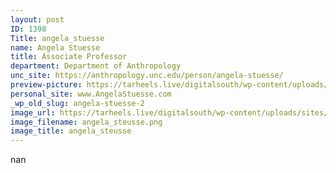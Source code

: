 ```yaml
---
layout: post
ID: 1398
Title: angela_stuesse
name: Angela Stuesse
title: Associate Professor
department: Department of Anthropology
unc_site: https://anthropology.unc.edu/person/angela-stuesse/
preview-picture: https://tarheels.live/digitalsouth/wp-content/uploads/sites/2464/2021/11/angela_steusse.png
personal_site: www.AngelaStuesse.com
_wp_old_slug: angela-stuesse-2
image_url: https://tarheels.live/digitalsouth/wp-content/uploads/sites/2464/2021/11/angela_steusse.png
image_filename: angela_steusse.png
image_title: angela_steusse
---
```

nan